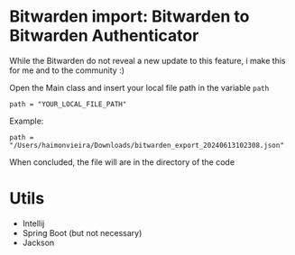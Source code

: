 # Bitwarden import: Bitwarden to Bitwarden Authenticator

While the Bitwarden do not reveal a new update to this feature, i make this for me and to the community :)

Open the Main class and insert your local file path in the variable `path`

`path = "YOUR_LOCAL_FILE_PATH"`

Example:

`path = "/Users/haimonvieira/Downloads/bitwarden_export_20240613102308.json"`

When concluded, the file will are in the directory of the code

# Utils
- Intellij
- Spring Boot (but not necessary)
- Jackson
